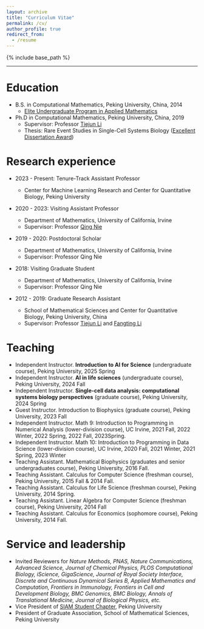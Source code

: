 ```yaml
---
layout: archive
title: "Curriculum Vitae"
permalink: /cv/
author_profile: true
redirect_from:
  - /resume
---
```


{% include base_path %}

---

Education
======
* B.S. in Computational Mathematics, Peking University, China, 2014
  *  [Elite Undergraduate Program in Applied Mathematics](https://dics.pku.edu.cn/en/education/theeliteundergraduateprogram/index.htm)
* Ph.D in Computational Mathematics, Peking University, China, 2019
  * Supervisor: Professor [Tiejun Li](https://www.math.pku.edu.cn/teachers/litj/)
  * Thesis: Rare Event Studies in Single-Cell Systems Biology ([Excellent Dissertation Award](https://grs.pku.edu.cn/xwgz11/xwsy11/yblw111/346461.htm))

Research experience
======
* 2023 - Present: Tenure-Track Assistant Professor
  * Center for Machine Learning Research and Center for Quantitative Biology, Peking University

* 2020 - 2023: Visiting Assistant Professor
  * Department of Mathematics, University of California, Irvine
  * Supervisor: Professor [Qing Nie](https://faculty.sites.uci.edu/qnie/)

* 2019 - 2020: Postdoctoral Scholar
  * Department of Mathematics, University of California, Irvine
  * Supervisor: Professor Qing Nie

* 2018: Visiting Graduate Student
  * Department of Mathematics, University of California, Irvine
  * Supervisor: Professor Qing Nie

* 2012 - 2019: Graduate Research Assistant
  * School of Mathematical Sciences and Center for Quantitative Biology, Peking University, China
  * Supervisor: Professor [Tiejun Li](http://dsec.pku.edu.cn/~tieli/) and [Fangting Li](https://www.researchgate.net/profile/Fangting_Li)

<!-- Skills
======
* Applied Stochastic Analysis and Dynamical System Modeling (with application in Systems Biology)
* Single-cell Data Analysis (combining machine learning and physical modeling)
* Programming
  * Python
  * R
  * Matlab
  * C/MPI
  * Julia
 -->

<!-- Publications
======
  <ul>{% for post in site.publications %}
    {% include archive-single-cv.html %}
  {% endfor %}</ul>
 -->

Teaching
======
*	Independent Instructor. **Introduction to AI for Science** (undergraduate course), Peking University, 2025 Spring
*	Independent Instructor. **AI in life sciences** (undergraduate course), Peking University, 2024 Fall
*	Independent Instructor. **Single-cell data analysis: computational systems biology perspectives** (graduate course), Peking University, 2024 Spring
*	Guest Instructor. Introduction to Biophysics (graduate course), Peking University, 2023 Fall
*	Independent Instructor. Math 9: Introduction to Programming in Numerical Analysis (lower-division course), UC Irvine, 2021 Fall, 2022 Winter, 2022 Spring, 2022 Fall, 2023Spring.
*	Independent Instructor. Math 10: Introduction to Programming in Data Science (lower-division course), UC Irvine, 2020 Fall, 2021 Winter, 2021 Spring, 2023 Winter
*	Teaching Assistant. Mathematical Biophysics (graduates and senior undergraduates course), Peking University, 2016 Fall. 
*	Teaching Assistant. Calculus for Computer Science (freshman course), Peking University, 2015 Fall & 2014 Fall. 
*	Teaching Assistant. Calculus for Life Science (freshman course), Peking University, 2014 Spring.  
*	Teaching Assistant. Linear Algebra for Computer Science (freshman course), Peking University, 2014 Fall
*	Teaching Assistant. Calculus for Economics (sophomore course), Peking University, 2014 Fall.

<!--   <ul>{% for post in site.teaching %}
    {% include archive-single-cv.html %}
  {% endfor %}</ul> --> 

Service and leadership
======
* Invited Reviewers for *Nature Methods, PNAS, Nature Communications, Advanced Science, Journal of Chemical Physics, PLOS Computational Biology, iScience, GigaScience, Journal of Royal Society Interface, Discrete and Continuous Dynamical Series B, Applied Mathematics and Computation, Frontiers in Immunology, Frontiers in Cell and Development Biology, BMC Genomics, BMC Biology, Annals of Translational Medicine, Journal of Biological Physics, etc.*
* Vice President of [SIAM Student Chapter](https://archive.siam.org/students/chapters/current/pek.php), Peking University
* President of Graduate Association, School of Mathematical Sciences, Peking University

